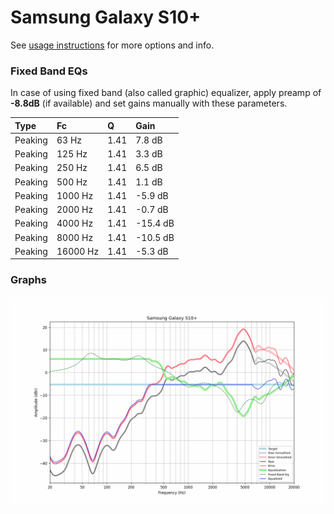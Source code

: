 # Samsung Galaxy S10+
See [usage instructions](https://github.com/jaakkopasanen/AutoEq#usage) for more options and info.

### Fixed Band EQs
In case of using fixed band (also called graphic) equalizer, apply preamp of **-8.8dB**
(if available) and set gains manually with these parameters.

| Type    | Fc       |    Q | Gain     |
|:--------|:---------|:-----|:---------|
| Peaking | 63 Hz    | 1.41 | 7.8 dB   |
| Peaking | 125 Hz   | 1.41 | 3.3 dB   |
| Peaking | 250 Hz   | 1.41 | 6.5 dB   |
| Peaking | 500 Hz   | 1.41 | 1.1 dB   |
| Peaking | 1000 Hz  | 1.41 | -5.9 dB  |
| Peaking | 2000 Hz  | 1.41 | -0.7 dB  |
| Peaking | 4000 Hz  | 1.41 | -15.4 dB |
| Peaking | 8000 Hz  | 1.41 | -10.5 dB |
| Peaking | 16000 Hz | 1.41 | -5.3 dB  |

### Graphs
![](./Samsung%20Galaxy%20S10+.png)